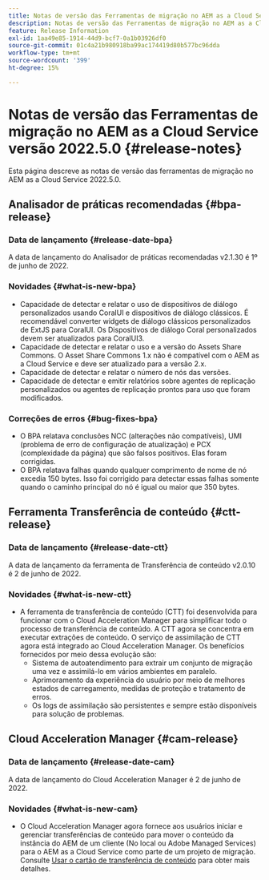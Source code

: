 ```yaml
---
title: Notas de versão das Ferramentas de migração no AEM as a Cloud Service versão 2022.5.0
description: Notas de versão das Ferramentas de migração no AEM as a Cloud Service versão 2022.5.0
feature: Release Information
exl-id: 1aa49e85-1914-44d9-bcf7-0a1b03926df0
source-git-commit: 01c4a21b980918ba99ac174419d80b577bc96dda
workflow-type: tm+mt
source-wordcount: '399'
ht-degree: 15%

---
```


# Notas de versão das Ferramentas de migração no AEM as a Cloud Service versão 2022.5.0 {#release-notes}

Esta página descreve as notas de versão das ferramentas de migração no AEM as a Cloud Service 2022.5.0.

## Analisador de práticas recomendadas {#bpa-release}

### Data de lançamento {#release-date-bpa}

A data de lançamento do Analisador de práticas recomendadas v2.1.30 é 1º de junho de 2022.

### Novidades {#what-is-new-bpa}

* Capacidade de detectar e relatar o uso de dispositivos de diálogo personalizados usando CoralUI e dispositivos de diálogo clássicos. É recomendável converter widgets de diálogo clássicos personalizados de ExtJS para CoralUI. Os Dispositivos de diálogo Coral personalizados devem ser atualizados para CoralUI3.
* Capacidade de detectar e relatar o uso e a versão do Assets Share Commons. O Asset Share Commons 1.x não é compatível com o AEM as a Cloud Service e deve ser atualizado para a versão 2.x.
* Capacidade de detectar e relatar o número de nós das versões.
* Capacidade de detectar e emitir relatórios sobre agentes de replicação personalizados ou agentes de replicação prontos para uso que foram modificados.

### Correções de erros {#bug-fixes-bpa}

* O BPA relatava conclusões NCC (alterações não compatíveis), UMI (problema de erro de configuração de atualização) e PCX (complexidade da página) que são falsos positivos. Elas foram corrigidas.
* O BPA relatava falhas quando qualquer comprimento de nome de nó excedia 150 bytes. Isso foi corrigido para detectar essas falhas somente quando o caminho principal do nó é igual ou maior que 350 bytes.

## Ferramenta Transferência de conteúdo {#ctt-release}

### Data de lançamento {#release-date-ctt}

A data de lançamento da ferramenta de Transferência de conteúdo v2.0.10 é 2 de junho de 2022.

### Novidades {#what-is-new-ctt}

* A ferramenta de transferência de conteúdo (CTT) foi desenvolvida para funcionar com o Cloud Acceleration Manager para simplificar todo o processo de transferência de conteúdo. A CTT agora se concentra em executar extrações de conteúdo. O serviço de assimilação de CTT agora está integrado ao Cloud Acceleration Manager. Os benefícios fornecidos por meio dessa evolução são:
   * Sistema de autoatendimento para extrair um conjunto de migração uma vez e assimilá-lo em vários ambientes em paralelo.
   * Aprimoramento da experiência do usuário por meio de melhores estados de carregamento, medidas de proteção e tratamento de erros.
   * Os logs de assimilação são persistentes e sempre estão disponíveis para solução de problemas.

## Cloud Acceleration Manager {#cam-release}

### Data de lançamento {#release-date-cam}

A data de lançamento do Cloud Acceleration Manager é 2 de junho de 2022.

### Novidades {#what-is-new-cam}

* O Cloud Acceleration Manager agora fornece aos usuários iniciar e gerenciar transferências de conteúdo para mover o conteúdo da instância do AEM de um cliente (No local ou Adobe Managed Services) para o AEM as a Cloud Service como parte de um projeto de migração. Consulte [Usar o cartão de transferência de conteúdo](https://experienceleague.adobe.com/docs/experience-manager-cloud-service/content/migration-journey/cloud-acceleration-manager/using-cam/cam-implementation-phase.html#content-transfer) para obter mais detalhes.
